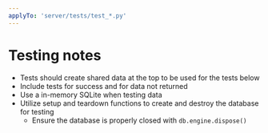 ```yaml
---
applyTo: 'server/tests/test_*.py'
---
```


# Testing notes

- Tests should create shared data at the top to be used for the tests below
- Include tests for success and for data not returned
- Use a in-memory SQLite when testing data
- Utilize setup and teardown functions to create and destroy the database for testing
    - Ensure the database is properly closed with `db.engine.dispose()`
